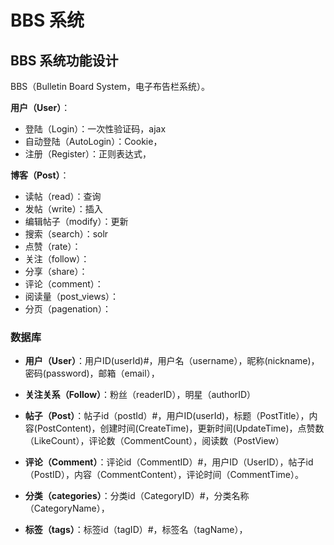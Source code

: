 # BBS 系统

## BBS 系统功能设计

BBS（Bulletin Board System，电子布告栏系统）。

**用户（User）**：

- 登陆（Login）：一次性验证码，ajax
- 自动登陆（AutoLogin）：Cookie，
- 注册（Register）：正则表达式，

**博客（Post）**：

- 读帖（read）：查询
- 发帖（write）：插入
- 编辑帖子（modify）：更新
- 搜索（search）：solr
- 点赞（rate）：
- 关注（follow）：
- 分享（share）：
- 评论（comment）：
- 阅读量（post_views）：
- 分页（pagenation）：

### 数据库

- **用户（User）**：用户ID(userId)#，用户名（username），昵称(nickname)，密码(password)，邮箱（email），
- **关注关系（Follow）**：粉丝（readerID），明星（authorID）
- **帖子（Post）**：帖子id（postId）#，用户ID(userId)，标题（PostTitle），内容(PostContent)，创建时间(CreateTime)，更新时间(UpdateTime)，点赞数（LikeCount），评论数（CommentCount），阅读数（PostView）

- **评论（Comment）**：评论id（CommentID）#，用户ID（UserID），帖子id（PostID），内容（CommentContent），评论时间（CommentTime）。

- **分类（categories）**：分类id（CategoryID）#，分类名称（CategoryName），

- **标签（tags）**：标签id（tagID）#，标签名（tagName），

